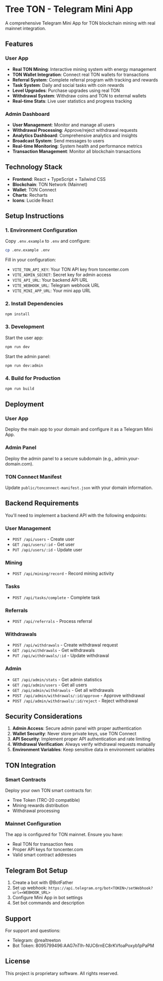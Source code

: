 # Tree TON - Telegram Mini App

A comprehensive Telegram Mini App for TON blockchain mining with real mainnet integration.

## Features

### User App
- **Real TON Mining**: Interactive mining system with energy management
- **TON Wallet Integration**: Connect real TON wallets for transactions
- **Referral System**: Complete referral program with tracking and rewards
- **Task System**: Daily and social tasks with coin rewards
- **Level Upgrades**: Purchase upgrades using real TON
- **Withdrawal System**: Withdraw coins and TON to external wallets
- **Real-time Stats**: Live user statistics and progress tracking

### Admin Dashboard
- **User Management**: Monitor and manage all users
- **Withdrawal Processing**: Approve/reject withdrawal requests
- **Analytics Dashboard**: Comprehensive analytics and insights
- **Broadcast System**: Send messages to users
- **Real-time Monitoring**: System health and performance metrics
- **Transaction Management**: Monitor all blockchain transactions

## Technology Stack

- **Frontend**: React + TypeScript + Tailwind CSS
- **Blockchain**: TON Network (Mainnet)
- **Wallet**: TON Connect
- **Charts**: Recharts
- **Icons**: Lucide React

## Setup Instructions

### 1. Environment Configuration

Copy `.env.example` to `.env` and configure:

```bash
cp .env.example .env
```

Fill in your configuration:
- `VITE_TON_API_KEY`: Your TON API key from toncenter.com
- `VITE_ADMIN_SECRET`: Secret key for admin access
- `VITE_API_URL`: Your backend API URL
- `VITE_WEBHOOK_URL`: Telegram webhook URL
- `VITE_MINI_APP_URL`: Your mini app URL

### 2. Install Dependencies

```bash
npm install
```

### 3. Development

Start the user app:
```bash
npm run dev
```

Start the admin panel:
```bash
npm run dev:admin
```

### 4. Build for Production

```bash
npm run build
```

## Deployment

### User App
Deploy the main app to your domain and configure it as a Telegram Mini App.

### Admin Panel
Deploy the admin panel to a secure subdomain (e.g., admin.your-domain.com).

### TON Connect Manifest
Update `public/tonconnect-manifest.json` with your domain information.

## Backend Requirements

You'll need to implement a backend API with the following endpoints:

### User Management
- `POST /api/users` - Create user
- `GET /api/users/:id` - Get user
- `PUT /api/users/:id` - Update user

### Mining
- `POST /api/mining/record` - Record mining activity

### Tasks
- `POST /api/tasks/complete` - Complete task

### Referrals
- `POST /api/referrals` - Process referral

### Withdrawals
- `POST /api/withdrawals` - Create withdrawal request
- `GET /api/withdrawals` - Get withdrawals
- `PUT /api/withdrawals/:id` - Update withdrawal

### Admin
- `GET /api/admin/stats` - Get admin statistics
- `GET /api/admin/users` - Get all users
- `GET /api/admin/withdrawals` - Get all withdrawals
- `POST /api/admin/withdrawals/:id/approve` - Approve withdrawal
- `POST /api/admin/withdrawals/:id/reject` - Reject withdrawal

## Security Considerations

1. **Admin Access**: Secure admin panel with proper authentication
2. **Wallet Security**: Never store private keys, use TON Connect
3. **API Security**: Implement proper API authentication and rate limiting
4. **Withdrawal Verification**: Always verify withdrawal requests manually
5. **Environment Variables**: Keep sensitive data in environment variables

## TON Integration

### Smart Contracts
Deploy your own TON smart contracts for:
- Tree Token (TRC-20 compatible)
- Mining rewards distribution
- Withdrawal processing

### Mainnet Configuration
The app is configured for TON mainnet. Ensure you have:
- Real TON for transaction fees
- Proper API keys for toncenter.com
- Valid smart contract addresses

## Telegram Bot Setup

1. Create a bot with @BotFather
2. Set up webhook: `https://api.telegram.org/bot<TOKEN>/setWebhook?url=<WEBHOOK_URL>`
3. Configure Mini App in bot settings
4. Set bot commands and description

## Support

For support and questions:
- Telegram: @realtreeton
- Bot Token: 8095799496:AAG7nTlh-NUC6rnEC8rKVfoaPoxyb1pPaPM

## License

This project is proprietary software. All rights reserved.